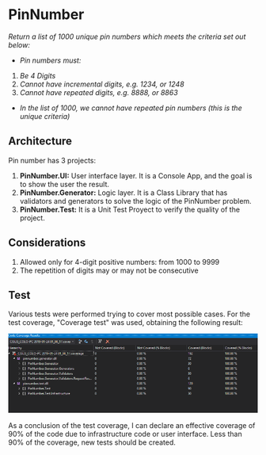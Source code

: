 # PinNumber
*Return a list of 1000 unique pin numbers which meets the criteria set out below:*
- *Pin numbers must:*
1. *Be 4 Digits*
2. *Cannot have incremental digits, e.g. 1234, or 1248*
3. *Cannot have repeated digits, e.g. 8888, or 8863*
- *In the list of 1000, we cannot have repeated pin numbers (this is the unique criteria)*

## Architecture
Pin number has 3 projects:
1. **PinNumber.UI:** User interface layer. It is a Console App, and the goal is to show the user the result.
2. **PinNumber.Generator:** Logic layer. It is a Class Library that has validators and generators to solve the logic of the PinNumber problem.
3. **PinNumber.Test:** It is a Unit Test Proyect to verify the quality of the project.

## Considerations
1. Allowed only for 4-digit positive numbers: from 1000 to 9999
2. The repetition of digits may or may not be consecutive

## Test
Various tests were performed trying to cover most possible cases. For the test coverage, "Coverage test" was used, obtaining the following result:

![alt text](https://github.com/rfessia/PinNumber/blob/master/common/images/CodeCoverage.png "Code Coverage")

As a conclusion of the test coverage, I can declare an effective coverage of 90% of the code due to infrastructure code or user interface. Less than 90% of the coverage, new tests should be created.
